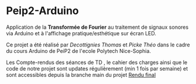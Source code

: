 # Peip2-Arduino

Application de la **Transformée de Fourier** au traitement de signaux sonores via Arduino et à l'affichage pratique/esthétique sur écran LED.

Ce projet a été réalisé par *Decottignies Thomas* et *Picke Théo* dans le cadre du cours Arduino de PeiP2 de l'ecole Polytech Nice-Sophia.

Les Compte-rendus des séances de TD , le cahier des charges ainsi que le code de notre projet sont updates régulièrement (min 1 fois par semaine) et sont accessibles depuis la branche main du projet [Rendu final](https://github.com/reviserCtricher/Peip2-Arduino/tree/master/Rendu%20Final)

